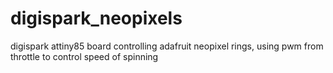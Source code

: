 # digispark_neopixels
digispark attiny85 board controlling adafruit neopixel rings, using pwm from throttle to control speed of spinning
